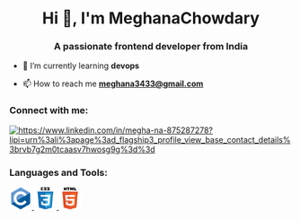 <h1 align="center">Hi 👋, I'm MeghanaChowdary</h1>
<h3 align="center">A passionate frontend developer from India</h3>

- 🌱 I’m currently learning **devops**

- 📫 How to reach me **meghana3433@gmail.com**

<h3 align="left">Connect with me:</h3>
<p align="left">
<a href="https://linkedin.com/in/https://www.linkedin.com/in/megha-na-875287278?lipi=urn%3ali%3apage%3ad_flagship3_profile_view_base_contact_details%3brvb7g2m0tcaasv7hwosg9g%3d%3d" target="blank"><img align="center" src="https://raw.githubusercontent.com/rahuldkjain/github-profile-readme-generator/master/src/images/icons/Social/linked-in-alt.svg" alt="https://www.linkedin.com/in/megha-na-875287278?lipi=urn%3ali%3apage%3ad_flagship3_profile_view_base_contact_details%3brvb7g2m0tcaasv7hwosg9g%3d%3d" height="30" width="40" /></a>
</p>

<h3 align="left">Languages and Tools:</h3>
<p align="left"> <a href="https://www.cprogramming.com/" target="_blank" rel="noreferrer"> <img src="https://raw.githubusercontent.com/devicons/devicon/master/icons/c/c-original.svg" alt="c" width="40" height="40"/> </a> <a href="https://www.w3schools.com/css/" target="_blank" rel="noreferrer"> <img src="https://raw.githubusercontent.com/devicons/devicon/master/icons/css3/css3-original-wordmark.svg" alt="css3" width="40" height="40"/> </a> <a href="https://www.w3.org/html/" target="_blank" rel="noreferrer"> <img src="https://raw.githubusercontent.com/devicons/devicon/master/icons/html5/html5-original-wordmark.svg" alt="html5" width="40" height="40"/> </a> </p>

